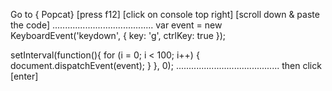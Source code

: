 Go to { Popcat}
[press f12]
[click on console top right]
[scroll down & paste the code]
........................................
var event = new KeyboardEvent('keydown', {
 key: 'g',
 ctrlKey: true
});

setInterval(function(){
 for (i = 0; i < 100; i++) {
  document.dispatchEvent(event);
 }
}, 0);
.........................................
then click [enter]
